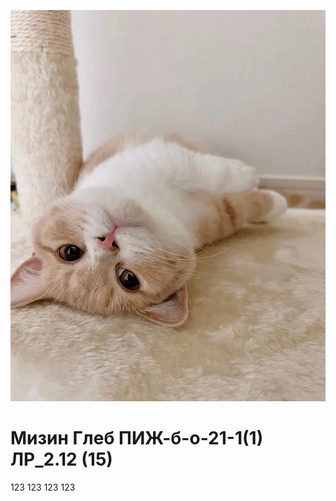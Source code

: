 ![Cccat](https://github.com/GlebMizin/Imagenes/blob/master/15.jpg)
# Мизин Глеб ПИЖ-б-о-21-1(1) ЛР_2.12 (15)
123
123
123
123
